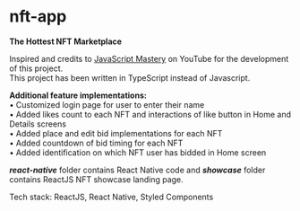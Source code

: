 # nft-app

**The Hottest NFT Marketplace**

Inspired and credits to <a href="https://youtu.be/_ivIUCSOZ78">JavaScript Mastery</a> on YouTube for the development of this project. <br />
This project has been written in TypeScript instead of Javascript.

**Additional feature implementations:** <br />
• Customized login page for user to enter their name <br />
• Added likes count to each NFT and interactions of like button in Home and Details screens <br />
• Added place and edit bid implementations for each NFT <br />
• Added countdown of bid timing for each NFT <br />
• Added identification on which NFT user has bidded in Home screen <br />

_**react-native**_ folder contains React Native code and _**showcase**_ folder contains ReactJS NFT showcase landing page.

Tech stack: ReactJS, React Native, Styled Components
